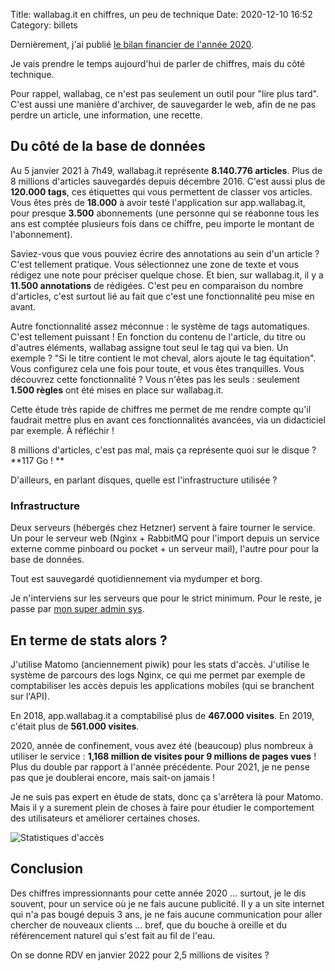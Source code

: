 Title: wallabag.it en chiffres, un peu de technique
Date: 2020-12-10 16:52
Category: billets

Dernièrement, j'ai publié [le bilan financier de l'année 2020]({filename}quatre-annees.md).

Je vais prendre le temps aujourd'hui de parler de chiffres, mais du côté technique.

Pour rappel, wallabag, ce n'est pas seulement un outil pour "lire plus tard". C'est aussi une manière d'archiver, de sauvegarder le web, afin de ne pas perdre un article, une information, une recette.

## Du côté de la base de données

Au 5 janvier 2021 à 7h49, wallabag.it représente **8.140.776 articles**. Plus de 8 millions d'articles sauvegardés depuis décembre 2016.
C'est aussi plus de **120.000 tags**, ces étiquettes qui vous permettent de classer vos articles.
Vous êtes près de **18.000** à avoir testé l'application sur app.wallabag.it, pour presque **3.500** abonnements (une personne qui se réabonne tous les ans est comptée plusieurs fois dans ce chiffre, peu importe le montant de l'abonnement).

Saviez-vous que vous pouviez écrire des annotations au sein d'un article ? C'est tellement pratique. Vous sélectionnez une zone de texte et vous rédigez une note pour préciser quelque chose. Et bien, sur wallabag.it, il y a **11.500 annotations** de rédigées. C'est peu en comparaison du nombre d'articles, c'est surtout lié au fait que c'est une fonctionnalité peu mise en avant.

Autre fonctionnalité assez méconnue : le système de tags automatiques. C'est tellement puissant ! En fonction du contenu de l'article, du titre ou d'autres éléments, wallabag assigne tout seul le tag qui va bien.
Un exemple ? "Si le titre contient le mot cheval, alors ajoute le tag équitation". Vous configurez cela une fois pour toute, et vous êtes tranquilles.
Vous découvrez cette fonctionnalité ? Vous n'êtes pas les seuls : seulement **1.500 règles** ont été mises en place sur wallabag.it.

Cette étude très rapide de chiffres me permet de me rendre compte qu'il faudrait mettre plus en avant ces fonctionnalités avancées, via un didacticiel par exemple. À réfléchir !

8 millions d'articles, c'est pas mal, mais ça représente quoi sur le disque ? **117 Go ! **

D'ailleurs, en parlant disques, quelle est l'infrastructure utilisée ?

### Infrastructure

Deux serveurs (hébergés chez Hetzner) servent à faire tourner le service. Un pour le serveur web (Nginx + RabbitMQ pour l'import depuis un service externe comme pinboard ou pocket + un serveur mail), l'autre pour pour la base de données.

Tout est sauvegardé quotidiennement via mydumper et borg.

Je n'interviens sur les serveurs que pour le strict minimum. Pour le reste, je passe par [mon super admin sys](https://luc.frama.io/#resume).

## En terme de stats alors ?

J'utilise Matomo (anciennement piwik) pour les stats d'accès. J'utilise le système de parcours des logs Nginx, ce qui me permet par exemple de comptabiliser les accès depuis les applications mobiles (qui se branchent sur l'API).

En 2018, app.wallabag.it a comptabilisé plus de **467.000 visites**.
En 2019, c'était plus de **561.000 visites**.

2020, année de confinement, vous avez été (beaucoup) plus nombreux à utiliser le service : **1,168 million de visites pour 9 millions de pages vues** ! Plus du double par rapport à l'année précédente. Pour 2021, je ne pense pas que je doublerai encore, mais sait-on jamais !

Je ne suis pas expert en étude de stats, donc ça s'arrêtera là pour Matomo. Mais il y a surement plein de choses à faire pour étudier le comportement des utilisateurs et améliorer certaines choses.

![Statistiques d'accès]({static}/images/chiffres-technique/courbe.png#full "Statistiques d'accès")

## Conclusion

Des chiffres impressionnants pour cette année 2020 ... surtout, je le dis souvent, pour un service où je ne fais aucune publicité. Il y a un site internet qui n'a pas bougé depuis 3 ans, je ne fais aucune communication pour aller chercher de nouveaux clients ... bref, que du bouche à oreille et du référencement naturel qui s'est fait au fil de l'eau.

On se donne RDV en janvier 2022 pour 2,5 millions de visites ?
